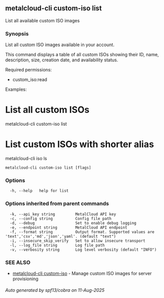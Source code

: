 ## metalcloud-cli custom-iso list

List all available custom ISO images

### Synopsis

List all custom ISO images available in your account.

This command displays a table of all custom ISOs showing their ID, name, 
description, size, creation date, and availability status.

Required permissions:
  - custom_iso:read

Examples:
  # List all custom ISOs
  metalcloud-cli custom-iso list
  
  # List custom ISOs with shorter alias
  metalcloud-cli iso ls

```
metalcloud-cli custom-iso list [flags]
```

### Options

```
  -h, --help   help for list
```

### Options inherited from parent commands

```
  -k, --api_key string         MetalCloud API key
  -c, --config string          Config file path
  -d, --debug                  Set to enable debug logging
  -e, --endpoint string        MetalCloud API endpoint
  -f, --format string          Output format. Supported values are 'text','csv','md','json','yaml'. (default "text")
  -i, --insecure_skip_verify   Set to allow insecure transport
  -l, --log_file string        Log file path
  -v, --verbosity string       Log level verbosity (default "INFO")
```

### SEE ALSO

* [metalcloud-cli custom-iso](metalcloud-cli_custom-iso.md)	 - Manage custom ISO images for server provisioning

###### Auto generated by spf13/cobra on 11-Aug-2025
